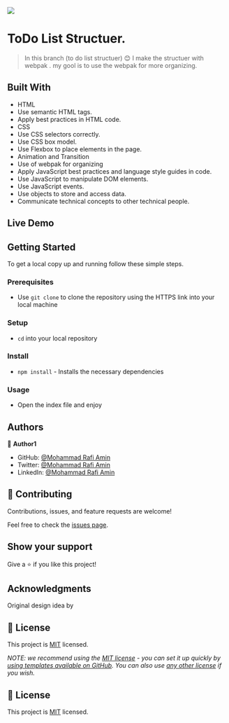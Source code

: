 ![](https://img.shields.io/badge/Microverse-blueviolet)

# ToDo List Structuer.

> In this branch (to do list structuer) 😊 I make the structuer with webpak . my gool is to use the webpak for more organizing.

## Built With

- HTML
- Use semantic HTML tags.
- Apply best practices in HTML code.
- CSS
- Use CSS selectors correctly.
- Use CSS box model.
- Use Flexbox to place elements in the page.
- Animation and Transition
- Use of webpak for organizing
- Apply JavaScript best practices and language style guides in code.
- Use JavaScript to manipulate DOM elements.
- Use JavaScript events.
- Use objects to store and access data.
- Communicate technical concepts to other technical people.

## Live Demo



## Getting Started

To get a local copy up and running follow these simple steps.

### Prerequisites

- Use `git clone` to clone the repository using the HTTPS link into your local machine

### Setup

- `cd` into your local repository

### Install

- `npm install` - Installs the necessary dependencies

### Usage

- Open the index file and enjoy
## Authors

👤 **Author1**

- GitHub: [@Mohammad Rafi Amin](https://github.com/mrkamin)
- Twitter: [@Mohammad Rafi Amin](https://twitter.com/Mohamma63974237)
- LinkedIn: [@Mohammad Rafi Amin](https://www.linkedin.com/in/mohammad-rafi-amin-63b4319b/)

## 🤝 Contributing

Contributions, issues, and feature requests are welcome!

Feel free to check the [issues page](https://github.com/mrkamin/to-do-list/issues).

## Show your support

Give a ⭐️ if you like this project!

## Acknowledgments

Original design idea by 


## 📝 License

This project is [MIT](./LICENSE) licensed.

_NOTE: we recommend using the [MIT license](https://choosealicense.com/licenses/mit/) - you can set it up quickly by [using templates available on GitHub](https://docs.github.com/en/communities/setting-up-your-project-for-healthy-contributions/adding-a-license-to-a-repository). You can also use [any other license](https://choosealicense.com/licenses/) if you wish._

## 📝 License

This project is [MIT](./LICENSE) licensed.
